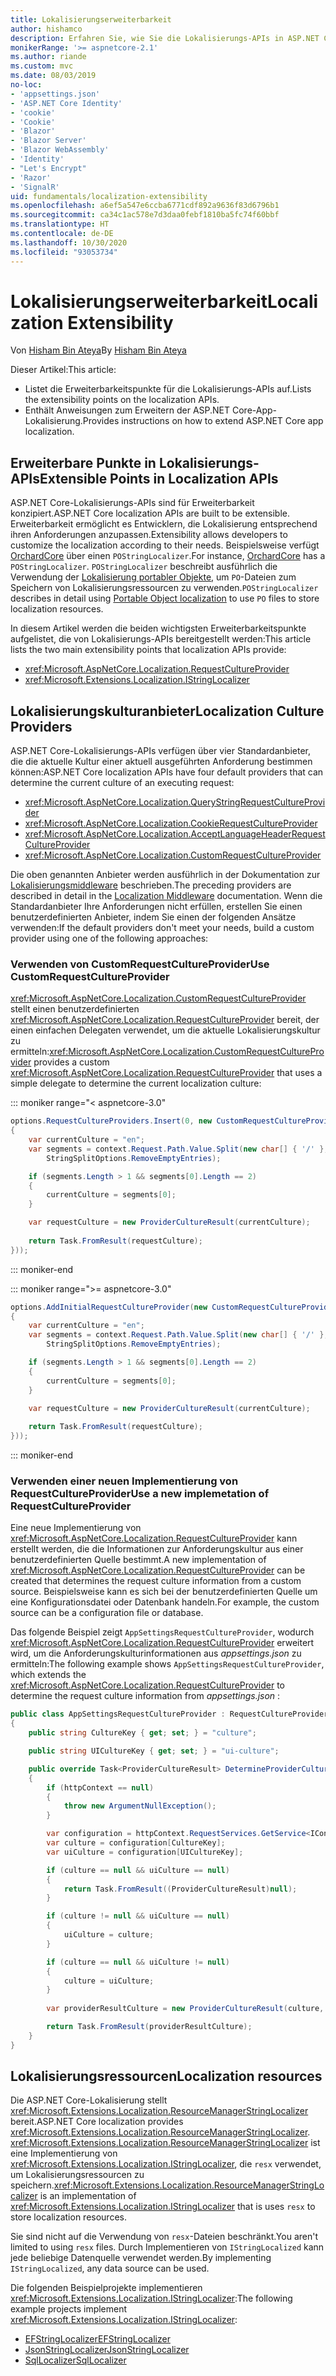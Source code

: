 ```yaml
---
title: Lokalisierungserweiterbarkeit
author: hishamco
description: Erfahren Sie, wie Sie die Lokalisierungs-APIs in ASP.NET Core-Apps erweitern.
monikerRange: '>= aspnetcore-2.1'
ms.author: riande
ms.custom: mvc
ms.date: 08/03/2019
no-loc:
- 'appsettings.json'
- 'ASP.NET Core Identity'
- 'cookie'
- 'Cookie'
- 'Blazor'
- 'Blazor Server'
- 'Blazor WebAssembly'
- 'Identity'
- "Let's Encrypt"
- 'Razor'
- 'SignalR'
uid: fundamentals/localization-extensibility
ms.openlocfilehash: a6ef5a547e6ccba6771cdf892a9636f83d6796b1
ms.sourcegitcommit: ca34c1ac578e7d3daa0febf1810ba5fc74f60bbf
ms.translationtype: HT
ms.contentlocale: de-DE
ms.lasthandoff: 10/30/2020
ms.locfileid: "93053734"
---
```

# <a name="localization-extensibility"></a><span data-ttu-id="e6d9b-103">Lokalisierungserweiterbarkeit</span><span class="sxs-lookup"><span data-stu-id="e6d9b-103">Localization Extensibility</span></span>

<span data-ttu-id="e6d9b-104">Von [Hisham Bin Ateya](https://github.com/hishamco)</span><span class="sxs-lookup"><span data-stu-id="e6d9b-104">By [Hisham Bin Ateya](https://github.com/hishamco)</span></span>

<span data-ttu-id="e6d9b-105">Dieser Artikel:</span><span class="sxs-lookup"><span data-stu-id="e6d9b-105">This article:</span></span>

* <span data-ttu-id="e6d9b-106">Listet die Erweiterbarkeitspunkte für die Lokalisierungs-APIs auf.</span><span class="sxs-lookup"><span data-stu-id="e6d9b-106">Lists the extensibility points on the localization APIs.</span></span>
* <span data-ttu-id="e6d9b-107">Enthält Anweisungen zum Erweitern der ASP.NET Core-App-Lokalisierung.</span><span class="sxs-lookup"><span data-stu-id="e6d9b-107">Provides instructions on how to extend ASP.NET Core app localization.</span></span>

## <a name="extensible-points-in-localization-apis"></a><span data-ttu-id="e6d9b-108">Erweiterbare Punkte in Lokalisierungs-APIs</span><span class="sxs-lookup"><span data-stu-id="e6d9b-108">Extensible Points in Localization APIs</span></span>

<span data-ttu-id="e6d9b-109">ASP.NET Core-Lokalisierungs-APIs sind für Erweiterbarkeit konzipiert.</span><span class="sxs-lookup"><span data-stu-id="e6d9b-109">ASP.NET Core localization APIs are built to be extensible.</span></span> <span data-ttu-id="e6d9b-110">Erweiterbarkeit ermöglicht es Entwicklern, die Lokalisierung entsprechend ihren Anforderungen anzupassen.</span><span class="sxs-lookup"><span data-stu-id="e6d9b-110">Extensibility allows developers to customize the localization according to their needs.</span></span> <span data-ttu-id="e6d9b-111">Beispielsweise verfügt [OrchardCore](https://github.com/orchardCMS/OrchardCore/) über einen `POStringLocalizer`.</span><span class="sxs-lookup"><span data-stu-id="e6d9b-111">For instance, [OrchardCore](https://github.com/orchardCMS/OrchardCore/) has a `POStringLocalizer`.</span></span> <span data-ttu-id="e6d9b-112">`POStringLocalizer` beschreibt ausführlich die Verwendung der [Lokalisierung portabler Objekte](xref:fundamentals/portable-object-localization), um `PO`-Dateien zum Speichern von Lokalisierungsressourcen zu verwenden.</span><span class="sxs-lookup"><span data-stu-id="e6d9b-112">`POStringLocalizer` describes in detail using [Portable Object localization](xref:fundamentals/portable-object-localization) to use `PO` files to store localization resources.</span></span>

<span data-ttu-id="e6d9b-113">In diesem Artikel werden die beiden wichtigsten Erweiterbarkeitspunkte aufgelistet, die von Lokalisierungs-APIs bereitgestellt werden:</span><span class="sxs-lookup"><span data-stu-id="e6d9b-113">This article lists the two main extensibility points that localization APIs provide:</span></span> 

* <xref:Microsoft.AspNetCore.Localization.RequestCultureProvider>
* <xref:Microsoft.Extensions.Localization.IStringLocalizer>

## <a name="localization-culture-providers"></a><span data-ttu-id="e6d9b-114">Lokalisierungskulturanbieter</span><span class="sxs-lookup"><span data-stu-id="e6d9b-114">Localization Culture Providers</span></span>

<span data-ttu-id="e6d9b-115">ASP.NET Core-Lokalisierungs-APIs verfügen über vier Standardanbieter, die die aktuelle Kultur einer aktuell ausgeführten Anforderung bestimmen können:</span><span class="sxs-lookup"><span data-stu-id="e6d9b-115">ASP.NET Core localization APIs have four default providers that can determine the current culture of an executing request:</span></span>

* <xref:Microsoft.AspNetCore.Localization.QueryStringRequestCultureProvider>
* <xref:Microsoft.AspNetCore.Localization.CookieRequestCultureProvider>
* <xref:Microsoft.AspNetCore.Localization.AcceptLanguageHeaderRequestCultureProvider>
* <xref:Microsoft.AspNetCore.Localization.CustomRequestCultureProvider>

<span data-ttu-id="e6d9b-116">Die oben genannten Anbieter werden ausführlich in der Dokumentation zur [Lokalisierungsmiddleware](xref:fundamentals/localization) beschrieben.</span><span class="sxs-lookup"><span data-stu-id="e6d9b-116">The preceding providers are described in detail in the [Localization Middleware](xref:fundamentals/localization) documentation.</span></span> <span data-ttu-id="e6d9b-117">Wenn die Standardanbieter Ihre Anforderungen nicht erfüllen, erstellen Sie einen benutzerdefinierten Anbieter, indem Sie einen der folgenden Ansätze verwenden:</span><span class="sxs-lookup"><span data-stu-id="e6d9b-117">If the default providers don't meet your needs, build a custom provider using one of the following approaches:</span></span>

### <a name="use-customrequestcultureprovider"></a><span data-ttu-id="e6d9b-118">Verwenden von CustomRequestCultureProvider</span><span class="sxs-lookup"><span data-stu-id="e6d9b-118">Use CustomRequestCultureProvider</span></span>

<span data-ttu-id="e6d9b-119"><xref:Microsoft.AspNetCore.Localization.CustomRequestCultureProvider> stellt einen benutzerdefinierten <xref:Microsoft.AspNetCore.Localization.RequestCultureProvider> bereit, der einen einfachen Delegaten verwendet, um die aktuelle Lokalisierungskultur zu ermitteln:</span><span class="sxs-lookup"><span data-stu-id="e6d9b-119"><xref:Microsoft.AspNetCore.Localization.CustomRequestCultureProvider> provides a custom <xref:Microsoft.AspNetCore.Localization.RequestCultureProvider> that uses a simple delegate to determine the current localization culture:</span></span>

::: moniker range="< aspnetcore-3.0"
```csharp
options.RequestCultureProviders.Insert(0, new CustomRequestCultureProvider(async context =>
{
    var currentCulture = "en";
    var segments = context.Request.Path.Value.Split(new char[] { '/' }, 
        StringSplitOptions.RemoveEmptyEntries);

    if (segments.Length > 1 && segments[0].Length == 2)
    {
        currentCulture = segments[0];
    }

    var requestCulture = new ProviderCultureResult(currentCulture);
    
    return Task.FromResult(requestCulture);
}));
```

::: moniker-end

::: moniker range=">= aspnetcore-3.0"
```csharp
options.AddInitialRequestCultureProvider(new CustomRequestCultureProvider(async context =>
{
    var currentCulture = "en";
    var segments = context.Request.Path.Value.Split(new char[] { '/' }, 
        StringSplitOptions.RemoveEmptyEntries);

    if (segments.Length > 1 && segments[0].Length == 2)
    {
        currentCulture = segments[0];
    }

    var requestCulture = new ProviderCultureResult(currentCulture);
    
    return Task.FromResult(requestCulture);
}));
```

::: moniker-end

### <a name="use-a-new-implemetation-of-requestcultureprovider"></a><span data-ttu-id="e6d9b-120">Verwenden einer neuen Implementierung von RequestCultureProvider</span><span class="sxs-lookup"><span data-stu-id="e6d9b-120">Use a new implemetation of RequestCultureProvider</span></span>

<span data-ttu-id="e6d9b-121">Eine neue Implementierung von <xref:Microsoft.AspNetCore.Localization.RequestCultureProvider> kann erstellt werden, die die Informationen zur Anforderungskultur aus einer benutzerdefinierten Quelle bestimmt.</span><span class="sxs-lookup"><span data-stu-id="e6d9b-121">A new implementation of <xref:Microsoft.AspNetCore.Localization.RequestCultureProvider> can be created that determines the request culture information from a custom source.</span></span> <span data-ttu-id="e6d9b-122">Beispielsweise kann es sich bei der benutzerdefinierten Quelle um eine Konfigurationsdatei oder Datenbank handeln.</span><span class="sxs-lookup"><span data-stu-id="e6d9b-122">For example, the custom source can be a configuration file or database.</span></span>

<span data-ttu-id="e6d9b-123">Das folgende Beispiel zeigt `AppSettingsRequestCultureProvider`, wodurch <xref:Microsoft.AspNetCore.Localization.RequestCultureProvider> erweitert wird, um die Anforderungskulturinformationen aus *appsettings.json* zu ermitteln:</span><span class="sxs-lookup"><span data-stu-id="e6d9b-123">The following example shows `AppSettingsRequestCultureProvider`, which extends the <xref:Microsoft.AspNetCore.Localization.RequestCultureProvider> to determine the request culture information from *appsettings.json* :</span></span>

```csharp
public class AppSettingsRequestCultureProvider : RequestCultureProvider
{
    public string CultureKey { get; set; } = "culture";

    public string UICultureKey { get; set; } = "ui-culture";

    public override Task<ProviderCultureResult> DetermineProviderCultureResult(HttpContext httpContext)
    {
        if (httpContext == null)
        {
            throw new ArgumentNullException();
        }

        var configuration = httpContext.RequestServices.GetService<IConfigurationRoot>();
        var culture = configuration[CultureKey];
        var uiCulture = configuration[UICultureKey];

        if (culture == null && uiCulture == null)
        {
            return Task.FromResult((ProviderCultureResult)null);
        }

        if (culture != null && uiCulture == null)
        {
            uiCulture = culture;
        }

        if (culture == null && uiCulture != null)
        {
            culture = uiCulture;
        }
        
        var providerResultCulture = new ProviderCultureResult(culture, uiCulture);

        return Task.FromResult(providerResultCulture);
    }
}
```

## <a name="localization-resources"></a><span data-ttu-id="e6d9b-124">Lokalisierungsressourcen</span><span class="sxs-lookup"><span data-stu-id="e6d9b-124">Localization resources</span></span>

<span data-ttu-id="e6d9b-125">Die ASP.NET Core-Lokalisierung stellt <xref:Microsoft.Extensions.Localization.ResourceManagerStringLocalizer> bereit.</span><span class="sxs-lookup"><span data-stu-id="e6d9b-125">ASP.NET Core localization provides <xref:Microsoft.Extensions.Localization.ResourceManagerStringLocalizer>.</span></span> <span data-ttu-id="e6d9b-126"><xref:Microsoft.Extensions.Localization.ResourceManagerStringLocalizer> ist eine Implementierung von <xref:Microsoft.Extensions.Localization.IStringLocalizer>, die `resx` verwendet, um Lokalisierungsressourcen zu speichern.</span><span class="sxs-lookup"><span data-stu-id="e6d9b-126"><xref:Microsoft.Extensions.Localization.ResourceManagerStringLocalizer> is an implementation of <xref:Microsoft.Extensions.Localization.IStringLocalizer> that is uses `resx` to store localization resources.</span></span>

<span data-ttu-id="e6d9b-127">Sie sind nicht auf die Verwendung von `resx`-Dateien beschränkt.</span><span class="sxs-lookup"><span data-stu-id="e6d9b-127">You aren't limited to using `resx` files.</span></span> <span data-ttu-id="e6d9b-128">Durch Implementieren von `IStringLocalized` kann jede beliebige Datenquelle verwendet werden.</span><span class="sxs-lookup"><span data-stu-id="e6d9b-128">By implementing `IStringLocalized`, any data source can be used.</span></span>

<span data-ttu-id="e6d9b-129">Die folgenden Beispielprojekte implementieren <xref:Microsoft.Extensions.Localization.IStringLocalizer>:</span><span class="sxs-lookup"><span data-stu-id="e6d9b-129">The following example projects implement <xref:Microsoft.Extensions.Localization.IStringLocalizer>:</span></span> 

* [<span data-ttu-id="e6d9b-130">EFStringLocalizer</span><span class="sxs-lookup"><span data-stu-id="e6d9b-130">EFStringLocalizer</span></span>](https://github.com/aspnet/Entropy/tree/master/samples/Localization.EntityFramework)
* [<span data-ttu-id="e6d9b-131">JsonStringLocalizer</span><span class="sxs-lookup"><span data-stu-id="e6d9b-131">JsonStringLocalizer</span></span>](https://github.com/hishamco/My.Extensions.Localization.Json)
* [<span data-ttu-id="e6d9b-132">SqlLocalizer</span><span class="sxs-lookup"><span data-stu-id="e6d9b-132">SqlLocalizer</span></span>](https://github.com/damienbod/AspNetCoreLocalization)
